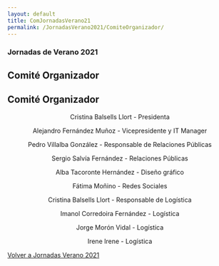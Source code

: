 ```yaml
---
layout: default
title: ComJornadasVerano21
permalink: /JornadasVerano2021/ComiteOrganizador/
---
```


<div class="no-pad-top" id="index-page">
  <div class="container">
        <h3 class="justify"><strong>Jornadas de Verano 2021</strong></h3>
          <h2 class="justify"><strong>Comité Organizador</strong></h2>
    <div class="section">
      <div class="row center">
          <div class="icon-block">
            <h2 class="center">Comité Organizador</h2>
            <p align="center">Cristina Balsells Llort - Presidenta</p>
            <p align="center">Alejandro Fernández Muñoz - Vicepresidente y IT Manager</p>
            <p align="center">Pedro Villalba González - Responsable de Relaciones Públicas</p>
            <p align="center">Sergio Salvía Fernández - Relaciones Públicas</p>
            <p align="center">Alba Tacoronte Hernández - Diseño gráfico</p>
            <p align="center">Fátima Moñino - Redes Sociales</p>
            <p align="center">Cristina Balsells Llort - Responsable de Logística</p>
            <p align="center">Imanol Corredoira Fernández - Logística</p>
            <p align="center">Jorge Morón Vidal - Logística</p>
            <p align="center">Irene Irene - Logística</p>
          </div>
        </div>
      </div>
    </div>
  </div>
  <div class="row center">
    <a href="{{ site.url }}" class="btn-large waves-effect waves-light">Volver a Jornadas Verano 2021</a>
  </div>
</div>
